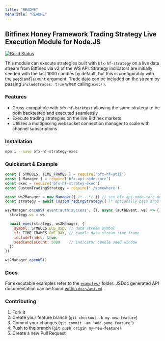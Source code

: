 ```yaml
---
title: "README"
menuTitle: "README"
---
```

## Bitfinex Honey Framework Trading Strategy Live Execution Module for Node.JS

[![Build Status](https://travis-ci.org/bitfinexcom/bfx-hf-strategy-exec.svg?branch=master)](https://travis-ci.org/bitfinexcom/bfx-hf-strategy-exec)

This module can execute strategies built with `bfx-hf-strategy` on a live data stream from Bitfinex via v2 of the WS API. Strategy indicators are initially seeded with the last 1000 candles by default, but this is configurably with the `seedCandleCount` argument. Trade data can be included on the stream by passing `includeTrades: true` when calling `exec()`.

### Features

* Cross-compatible with `bfx-hf-backtest` allowing the same strategy to be both backtested and executed seamlessly
* Execute trading strategies on the live Bitfinex markets
* Utilizes a multiplexing websocket connection manager to scale with channel subscriptions

### Installation

```bash
npm i --save bfx-hf-strategy-exec
```

### Quickstart & Example
```js
const { SYMBOLS, TIME_FRAMES } = require('bfx-hf-util')
const { Manager } = require('bfx-api-node-core')
const exec = require('bfx-hf-stratey-exec')
const CustomTradingStrategy = require('./somewhere')

const ws2Manager = new Manager({ /*...*/ }) // see bfx-api-node-core docs
const strategy = await CustomTradingStrategy({ /* optionally pass args */ })

ws2Manager.onceWS('event:auth:success', {}, async (authEvent, ws) => {
  strategy.ws = ws

  await exec(strategy, ws2Manager, {
    symbol: SYMBOLS.EOS_USD, // data stream symbol
    tf: TIME_FRAMES.ONE_DAY, // candle data stream time frame
    includeTrades: true,
    seedCandleCount: 5000    // indicator candle seed window
  })
})

ws2Manager.openWS()
```

### Docs

For executable examples refer to the [`examples/`](/examples) folder. JSDoc generated API documentation can be found [within `docs/api.md`](/docs/api.md).

### Contributing

1. Fork it
2. Create your feature branch (`git checkout -b my-new-feature`)
3. Commit your changes (`git commit -am 'Add some feature'`)
4. Push to the branch (`git push origin my-new-feature`)
5. Create a new Pull Request

